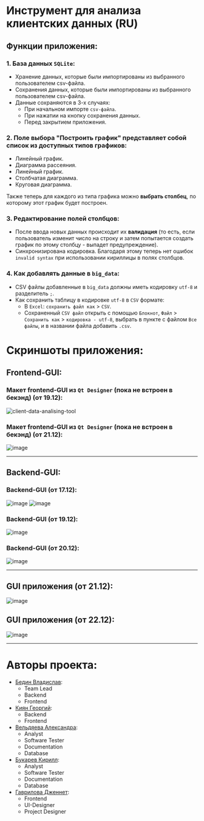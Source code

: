 # Инструмент для анализа клиентских данных (RU)

## Функции приложения:

### 1. База данных `SQLite`:
  * Хранение данных, которые были импортированы из выбранного пользователем csv-файла.
  * Сохранения данных, которые были импортированы из выбранного пользователем csv-файла.
  * Данные сохраняются в 3-х случаях:
    * При начальном импорте `csv-файла`.
    * При нажатии на кнопку сохранения данных.
    * Перед закрытием приложения.

### 2. Поле выбора **"Построить график"** представляет собой список из доступных типов графиков:
  * Линейный график.
  * Диаграмма рассеяния.
  * Линейный график.
  * Столбчатая диаграмма.
  * Круговая диаграмма.

Также теперь для каждого из типа графика можно **выбрать столбец**, по которому этот график будет построен.

### 3. Редактирование полей столбцов:
  * После ввода новых данных происходит их **валидация** (то есть, если пользователь изменит число на строку и затем попытается создать график по этому столбцу - выпадет предупреждение).
  * Синхронизирована кодировка. Благодаря этому теперь нет ошибок `invalid syntax` при использовании кириллицы в полях столбцов.

### 4. Как добавлять данные в `big_data`:
  * CSV файлы добавленные в `big_data` должны иметь кодировку `utf-8` и разделитель `;`.
  * Как сохранить таблицу в кодировке `utf-8` в `CSV` формате:
    * В `Excel`: `сохранить файл как` > `CSV`.
    * Сохраненный `CSV файл` открыть с помощью `Блокнот`, `Файл` > `Сохранить как` > `кодировка - utf-8`, выбрать в пункте с файлом `Все файлы`, и в названии файла добавить `.csv`.

# Скриншоты приложения:

## Frontend-GUI:

### Макет frontend-GUI из `Qt Designer` (пока не встроен в бекэнд) (от 19.12):
![client-data-analising-tool](https://github.com/user-attachments/assets/1670b795-0cc3-4086-b6b1-05291ad1060c)

### Макет frontend-GUI из `Qt Designer` (пока не встроен в бекэнд) (от 21.12):
![image](https://github.com/user-attachments/assets/88fdd81d-d99e-46d3-a75c-8965f5edcc89)

---

## Backend-GUI:

### Backend-GUI (от 17.12):
![image](https://github.com/user-attachments/assets/da5b0dcd-2d52-4cb5-906a-7ed101bfcb0d)
![image](https://github.com/user-attachments/assets/7114b210-6474-4d8a-bb5c-34c7137e6d79)

### Backend-GUI (от 19.12):
![image](https://github.com/user-attachments/assets/3f06b4d0-cfa4-4621-9ae5-f43d4834a22b)

### Backend-GUI (от 20.12):
![image](https://github.com/user-attachments/assets/bd9e3733-818d-44ce-bae5-d6bb4f1adc66)

---

## GUI приложения (от 21.12):
![image](https://github.com/user-attachments/assets/45c2f79d-3b58-4d36-ae41-36b23704e203)

## GUI приложения (от 22.12):
![image](https://github.com/user-attachments/assets/df088e7a-e127-49e9-9593-129c69a11941)

---

# Авторы проекта:

  * [Бедин Владислав](https://github.com/MindlessMuse666 "Владислав: https://github.com/MindlessMuse666"):
    * Team Lead
    * Backend
    * Frontend
  * [Киян Георгий](https://github.com/nineteentearz "Егор: https://github.com/nineteentearz"):
    * Backend
    * Frontend
  * [Вельдяева Александра](https://github.com/FrierenWay "Александра: https://github.com/FrierenWay"):
    * Analyst
    * Software Tester
    * Documentation
    * Database
  * [Букарев Кирилл](https://github.com/bukabtw "Кирилл: https://github.com/bukabtw"):
    * Analyst
    * Software Tester
    * Documentation
    * Database
  * [Гаврилова Дженнет](https://github.com/Jenko-zhulenko "Дженнет: https://github.com/Jenko-zhulenko"): 
    * Frontend
    * UI-Designer
    * Project Designer
